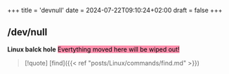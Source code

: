 +++
title = 'devnull'
date = 2024-07-22T09:10:24+02:00
draft = false
+++

## /dev/null
**Linux balck hole** 
<mark style="background: #FF5582A6;">Evertything moved here will be wiped out!</mark>

>[!quote] [find]({{< ref "posts/Linux/commands/find.md" >}})